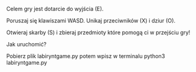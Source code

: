 Celem gry jest dotarcie do wyjścia (E).

Poruszaj się klawiszami WASD. Unikaj przeciwników (X) i dziur (O).
    
Otwieraj skarby (S) i zbieraj przedmioty które pomogą ci w przejściu gry!

Jak uruchomić?

Pobierz plik labiryntgame.py potem wpisz w terminalu python3 labiryntgame.py